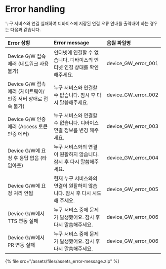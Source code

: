 # Error handling

누구 서비스와 연결 실패하여 디바이스에 저장된 연결 오류 안내를 출력내야 하는 경우는 다음과 같습니다.

| Error 상황                                 | Error message                               | 음원 파일명              |
|:-----------------------------------------|:--------------------------------------------|:--------------------|
| Device G/W 접속 에러 (네트워크 사용 불가)            | 인터넷에 연결할 수 없습니다. 디바이스의 인터넷 연결 상태를 확인해주세요.   | device_GW_error_001 |
| Device G/W 접속 에러 (게이트웨이/인증 서버 장애로 접속 불가) | 누구 서비스와 연결할 수 없습니다. 잠시 후 다시 말씀해주세요.         | device_GW_error_002 |
| Device G/W 인증 에러 (Access 토큰 인증 에러)       | 누구 서비스와 연결할 수 없습니다. 디바이스 연결 정보를 변경 해주세요.    | device_GW_error_003 |
| Device G/W에 요청 후 응답 없음 (타임아웃)            | 누구 서비스와의 연결이 원활하지 않습니다. 잠시 후 다시 말씀해주세요.     | device_GW_error_004 |
| Device G/W에 요청 처리 안됨                     | 현재 누구 서비스와의 연결이 원활하지 않습니다. 잠시 후 다시 시도해 주세요. | device_GW_error_005 |
| Device G/W에서 TTS 연동 실패                   | 누구 서비스 중에 문제가 발생했어요. 잠시 후 다시 말씀해주세요.        | device_GW_error_006 |
| Device G/W에서 PR 연동 실패                    | 누구 서비스 중에 문제가 발생했어요. 잠시 후 다시 말씀해주세요.        | device_GW_error_006 |

{% file src="/assets/files/assets_error-message.zip" %}

